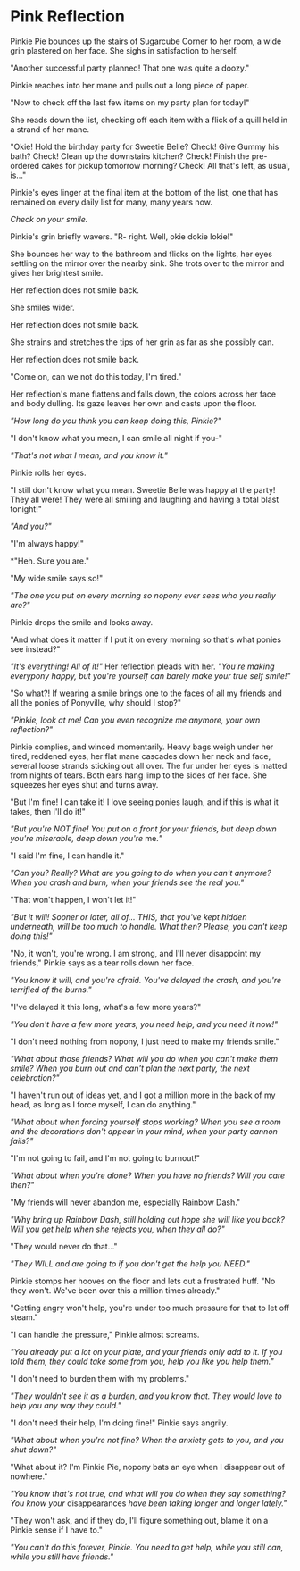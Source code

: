 # Pink Reflection

Pinkie Pie bounces up the stairs of Sugarcube Corner to her room, a wide grin plastered on her face. She sighs in satisfaction to herself.

"Another successful party planned! That one was quite a doozy."

Pinkie reaches into her mane and pulls out a long piece of paper.

"Now to check off the last few items on my party plan for today!"

She reads down the list, checking off each item with a flick of a quill held in a strand of her mane.

"Okie! Hold the birthday party for Sweetie Belle? Check! Give Gummy his bath? Check! Clean up the downstairs kitchen? Check! Finish the pre-ordered cakes for pickup tomorrow morning? Check! All that's left, as usual, is…"

Pinkie's eyes linger at the final item at the bottom of the list, one that has remained on every daily list for many, many years now.

*Check on your smile.*

Pinkie's grin briefly wavers. "R- right. Well, okie dokie lokie!"

She bounces her way to the bathroom and flicks on the lights, her eyes settling on the mirror over the nearby sink. She trots over to the mirror and gives her brightest smile.

Her reflection does not smile back.

She smiles wider.

Her reflection does not smile back.

She strains and stretches the tips of her grin as far as she possibly can.

Her reflection does not smile back.

"Come on, can we not do this today, I'm tired."

Her reflection's mane flattens and falls down, the colors across her face and body dulling. Its gaze leaves her own and casts upon the floor.

*"How long do you think you can keep doing this, Pinkie?"*

"I don't know what you mean, I can smile all night if you-"

*"That's not what I mean, and you know it."*

Pinkie rolls her eyes.

"I still don't know what you mean. Sweetie Belle was happy at the party! They all were! They were all smiling and laughing and having a total blast tonight!"

*"And you?"*

"I'm always happy!"

*"Heh. Sure you are."

"My wide smile says so!"

*"The one you put on every morning so nopony ever sees who you really are?"*

Pinkie drops the smile and looks away.

"And what does it matter if I put it on every morning so that's what ponies see instead?"

*"It's everything! All of it!"* Her reflection pleads with her. *"You're making everypony happy, but you're yourself can barely make your true self smile!"* 

"So what?! If wearing a smile brings one to the faces of all my friends and all the ponies of Ponyville, why should I stop?"

*"Pinkie, look at me! Can you even recognize me anymore, your own reflection?"*

Pinkie complies, and winced momentarily. Heavy bags weigh under her tired, reddened eyes, her flat mane cascades down her neck and face, several loose strands sticking out all over. The fur under her eyes is matted from nights of tears. Both ears hang limp to the sides of her face. She squeezes her eyes shut and turns away.

"But I'm fine! I can take it! I love seeing ponies laugh, and if this is what it takes, then I'll do it!"

*"But you're NOT fine! You put on a front for your friends, but deep down you're miserable, deep down you're* me.*"*

"I said I'm fine, I can handle it."

*"Can you? Really? What are you going to do when you can't anymore? When you crash and burn, when your friends see the real you."*

"That won't happen, I won't let it!"

*"But it will! Sooner or later, all of… THIS, that you've kept hidden underneath, will be too much to handle. What then? Please, you can't keep doing this!"*

"No, it won't, you're wrong. I am strong, and I'll never disappoint my friends," Pinkie says as a tear rolls down her face.

*"You know it will, and you're afraid. You've delayed the crash, and you're terrified of the burns."*

"I've delayed it this long, what's a few more years?"

*"You don't have a few more years, you need help, and you need it now!"*

"I don't need nothing from nopony, I just need to make my friends smile."

*"What about those friends? What will you do when you can't make them smile? When you burn out and can't plan the next party, the next celebration?"*

"I haven't run out of ideas yet, and I got a million more in the back of my head, as long as I force myself, I can do anything."

*"What about when forcing yourself stops working? When you see a room and the decorations don't appear in your mind, when your party cannon fails?"*

"I'm not going to fail, and I'm not going to burnout!"

*"What about when you're alone? When you have no friends? Will you care then?"*

"My friends will never abandon me, especially Rainbow Dash."

*"Why bring up Rainbow Dash, still holding out hope she will like you back? Will you get help when she rejects you, when they all do?"*

"They would never do that…"

*"They WILL and are going to if you don't get the help you NEED."*

Pinkie stomps her hooves on the floor and lets out a frustrated huff. "No they won't. We've been over this a million times already."

"Getting angry won't help, you're under too much pressure for that to let off steam."

"I can handle the pressure," Pinkie almost screams.

*"You already put a lot on your plate, and your friends only add to it. If you told them, they could take some from you, help you like you help them."*

"I don't need to burden them with my problems."

*"They wouldn't see it as a burden, and you know that. They would love to help you any way they could."*

"I don't need their help, I'm doing fine!" Pinkie says angrily.

*"What about when you're not fine? When the anxiety gets to you, and you shut down?"*

"What about it? I'm Pinkie Pie, nopony bats an eye when I disappear out of nowhere."

*"You know that's not true, and what will you do when they say something? You know your* disappearances *have been taking longer and longer lately."*

"They won't ask, and if they do, I'll figure something out, blame it on a Pinkie sense if I have to."

*"You can't do this forever, Pinkie. You need to get help, while you still can, while you still have friends."*

